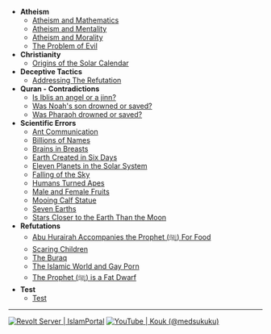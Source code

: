 * **Atheism**
   * [Atheism and Mathematics](atheism-and-mathematics.md)
   * [Atheism and Mentality](atheism-and-mentality.md)
   * [Atheism and Morality](atheism-and-morality.md)
   * [The Problem of Evil](the-problem-of-evil.md)
* **Christianity**
   * [Origins of the Solar Calendar](origins-of-the-solar-calendar.md)
* **Deceptive Tactics**
   * [Addressing The Refutation](addressing-the-refutation.md)
* **Quran - Contradictions**
   * [Is Iblis an angel or a jinn?](is-iblis-an-angel-or-a-jinn.md)
   * [Was Noah's son drowned or saved?](was-noah's-son-drowned-or-saved.md)
   * [Was Pharaoh drowned or saved?](was-pharaoh-drowned-or-saved.md)
* **Scientific Errors**
   * [Ant Communication](ant-communication.md)
   * [Billions of Names](billions-of-names.md)
   * [Brains in Breasts](brains-in-breasts.md)
   * [Earth Created in Six Days](earth-created-in-six-days.md)
   * [Eleven Planets in the Solar System](eleven-planets-in-the-solar-system.md)
   * [Falling of the Sky](falling-of-the-sky.md)
   * [Humans Turned Apes](humans-turned-apes.md)
   * [Male and Female Fruits](male-and-female-fruits.md)
   * [Mooing Calf Statue](mooing-calf-statue.md)
   * [Seven Earths](seven-earths.md)
   * [Stars Closer to the Earth Than the Moon](stars-closer-to-the-earth-than-the-moon.md)
* **Refutations**
   * [Abu Hurairah Accompanies the Prophet (ﷺ) For Food](abu-hurairah-accompanies-the-prophet-for-food.md)
   * [Scaring Children](scaring-children.md)
   * [The Buraq](the-buraq.md)
   * [The Islamic World and Gay Porn](the-islamic-world-and-gay-porn.md)
   * [The Prophet (ﷺ) is a Fat Dwarf](the-prophet-is-a-fat-dwarf.md)
* **Test**
   * [Test](test.md)

***

[![Revolt Server | IslamPortal](https://img.shields.io/badge/Revolt-%40MeDKouk-555555?style=flat-square&labelColor=FF4654&logo=revolt.chat&logoColor=555555 ':no-zoom')](<https://rvlt.gg/9DZAjRf8>)
[![YouTube | Kouk (@medsukuku)](https://img.shields.io/badge/YouTube-Kouk%20(%40medsukuku)-555555?style=flat-square&labelColor=FF0000&logo=youtube&logoColor=555555 ':no-zoom')](<https://youtube.com/@medsukuku>)